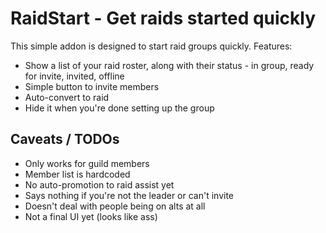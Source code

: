 # RaidStart - Get raids started quickly

This simple addon is designed to start raid groups quickly. Features:

* Show a list of your raid roster, along with their status - in group, ready for invite, invited, offline
* Simple button to invite members
* Auto-convert to raid
* Hide it when you're done setting up the group


## Caveats / TODOs

* Only works for guild members
* Member list is hardcoded
* No auto-promotion to raid assist yet
* Says nothing if you're not the leader or can't invite
* Doesn't deal with people being on alts at all
* Not a final UI yet (looks like ass)
